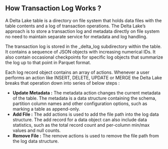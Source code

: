 
## How Transaction Log Works ?

A Delta Lake table is a directory on file system that holds data files with the table contents and a log of transaction operations. The Delta Lake’s approach is to store a transaction log and metadata directly on file system no need to maintain separate service for metadata and log handling.

The transaction log is stored in the _delta_log subdirectory within the table. It contains a sequence of JSON objects with increasing numerical IDs. It also contain occasional checkpoints for specific log objects that summarize the
log up to that point in Parquet format. 

Each log record object contains an array of actions. Whenever a user performs an action like INSERT, DELETE, UPDATE or MERGE the Delta Lake breaks that operation down into series of below steps :

 - **Update Metadata :** The metadata action changes the current metadata of the table. The metadata is a data structure containing the schema, partition column names and other configuration options, such as marking a table as append-only.
 - **Add File :** The add actions is used to add the file path into the log data structure. The add record for a data object can also include data statistics, such as the total record count and per-column min/max values and null counts.
 - **Remove File :** The remove actions is used to remove the file path from the log data structure. 

<!--stackedit_data:
eyJoaXN0b3J5IjpbNzgzNjc0OSwxNzkwNjM1MDU1LDE0MDEzNj
g3NDMsLTE4NzA3MzU5OTMsLTE1NjQxNTg5NzgsMTkxMzQ0Nzcz
MCwxOTA2NDI5MzA2LC0yNjQ0NzY4MjAsMjcwODQwNjg2LC0yMD
U2NzQzMjc4LC0zMjE4NTc4NTksLTE1NDgxOTEwNDYsLTYwNjI2
Mzk5LDIxMTU0MzI3MzAsNjg1NjE1Mjk1LC03OTg1NDQ3MzgsMT
UwMjQyNzk2MywxNTMzODcxMjg5LDYxOTYxNDkyMyw3OTE2MzU3
NThdfQ==
-->